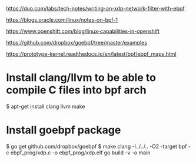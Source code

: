 https://duo.com/labs/tech-notes/writing-an-xdp-network-filter-with-ebpf

https://blogs.oracle.com/linux/notes-on-bpf-1

https://www.openshift.com/blog/linux-capabilities-in-openshift

https://github.com/dropbox/goebpf/tree/master/examples


https://prototype-kernel.readthedocs.io/en/latest/bpf/ebpf_maps.html



# Install clang/llvm to be able to compile C files into bpf arch
$ apt-get install clang llvm make

# Install goebpf package
$ go get github.com/dropbox/goebpf
$ make clang -I../../.. -O2 -target bpf -c ebpf_prog/xdp.c  -o ebpf_prog/xdp.elf
go build -v -o main

